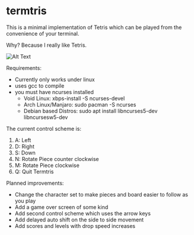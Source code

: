 # termtris

This is a minimal implementation of Tetris which can be played from the convenience of your terminal.

Why? Because I really like Tetris.

![Alt Text](https://cdn.discordapp.com/attachments/665849154186248202/935680885414572122/termtris_cropped.gif)

Requirements:

- Currently only works under linux
- uses gcc to compile
- you must have ncurses installed
  - Void Linux: xbps-install -S ncurses-devel
  - Arch Linux/Manjaro: sudo pacman -S ncurses
  - Debian based Distros: sudo apt install libncurses5-dev libncursesw5-dev

The current control scheme is:

1. A: Left
2. D: Right
3. S: Down
3. N: Rotate Piece counter clockwise
4. M: Rotate Piece clockwise
5. Q: Quit Termtris

Planned improvements:

- Change the character set to make pieces and board easier to follow as you play
- Add a game over screen of some kind
- Add second control scheme which uses the arrow keys
- Add delayed auto shift on the side to side movement
- Add scores and levels with drop speed increases
